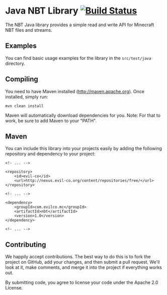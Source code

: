 Java NBT Library [![Build Status](http://assets.evil-co.com/build/NBTLIB-MASTER.png)](http://www.evil-co.com/ci/browse/NBTLIB-MASTER)
===============
The NBT Java library provides a simple read and write API for Minecraft NBT files and streams.

Examples
--------

You can find basic usage examples for the library in the ```src/test/java``` directory.

Compiling
---------

You need to have Maven installed (http://maven.apache.org). Once installed,
simply run:

	mvn clean install

Maven will automatically download dependencies for you. Note: For that to work,
be sure to add Maven to your "PATH".

Maven
-----

You can include this library into your projects easily by adding the following repository and dependency
to your project:

	<!- ... -->

	<repository>
		<id>evil-co</id>
		<url>http://nexus.evil-co.org/content/repositories/free/</url>
	</repository>

	<!- ... -->

	<dependency>
		<groupId>com.evilco.mc</groupId>
		<artifactId>nbt</artifactId>
		<version>1.0</version>
	</dependency>

	<!- ... -->

Contributing
------------

We happily accept contributions. The best way to do this is to fork the project
on GitHub, add your changes, and then submit a pull request. We'll look at it,
make comments, and merge it into the project if everything works out.

By submitting code, you agree to license your code under the Apache 2.0 License.